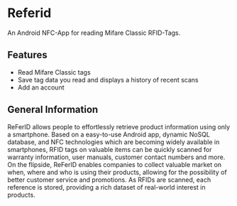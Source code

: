 Referid
=================

An Android NFC-App for reading Mifare Classic RFID-Tags.


Features
--------

* Read Mifare Classic tags
* Save tag data you read and displays a history of recent scans
* Add an account


General Information
-------------------

ReFerID allows people to effortlessly retrieve product information using only a smartphone. Based on a easy-to-use Android app, dynamic NoSQL database, and NFC technologies which are becoming widely available in smartphones, RFID tags on valuable items can be quickly scanned for warranty information, user manuals, customer contact numbers and more. On the flipside, ReFerID enables companies to collect valuable market on when, where and who is using their products, allowing for the possibility of better customer service and promotions. As RFIDs are scanned, each reference is stored, providing a rich dataset of real-world interest in products.


